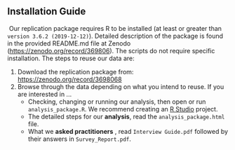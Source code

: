 ## Installation Guide
​
Our replication package requires R to be installed (at least or greater than `version 3.6.2 (2019-12-12)`). Detailed description of the package is found in the provided README.md file at Zenodo (https://zenodo.org/record/369806). The scripts do not require specific installation. The steps to reuse our data are:
​
1. Download the replication package from: https://zenodo.org/record/3698068
2. Browse through the data depending on what you intend to reuse. If you are interested in ...
    * Checking, changing or running our analysis, then open or run `analysis_package.R`. We recommend creating an [R Studio](https://rstudio.com/) project.
    * The detailed steps for our **analysis**, read the `analysis_package.html` file.
    * What we **asked practitioners** , read `Interview Guide.pdf` followed by their answers in `Survey_Report.pdf`.
